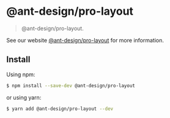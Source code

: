 # @ant-design/pro-layout

> @ant-design/pro-layout.

See our website [@ant-design/pro-layout](https://umijs.org/plugins/layout) for more information.

## Install

Using npm:

```bash
$ npm install --save-dev @ant-design/pro-layout
```

or using yarn:

```bash
$ yarn add @ant-design/pro-layout --dev
```
